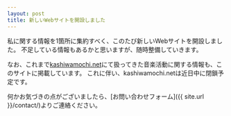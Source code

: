 ```yaml
---
layout: post
title: 新しいWebサイトを開設しました
---
```

私に関する情報を1箇所に集約すべく、このたび新しいWebサイトを開設しました。
不足している情報もあるかと思いますが、随時整備していきます。

なお、これまで[kashiwamochi.net](http://kashiwamochi.net/)にて扱ってきた音楽活動に関する情報も、このサイトに掲載しています。
これに伴い、kashiwamochi.netは近日中に閉鎖予定です。

何かお気づきの点がございましたら、[お問い合わせフォーム]({{ site.url }}/contact/)よりご連絡ください。
